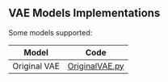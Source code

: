 ## VAE Models Implementations

Some models supported:

| Model | Code |
| --- | --- |
| Original VAE | [OriginalVAE.py](/models/OriginalVAE.py) |